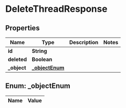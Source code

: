 

# DeleteThreadResponse

## Properties

Name | Type | Description | Notes
------------ | ------------- | ------------- | -------------
**id** | **String** |  | 
**deleted** | **Boolean** |  | 
**_object** | [**_objectEnum**](#_objectEnum) |  | 


## Enum: _objectEnum

Name | Value
---- | -----




